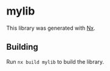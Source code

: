 # mylib

This library was generated with [Nx](https://nx.dev).

## Building

Run `nx build mylib` to build the library.
